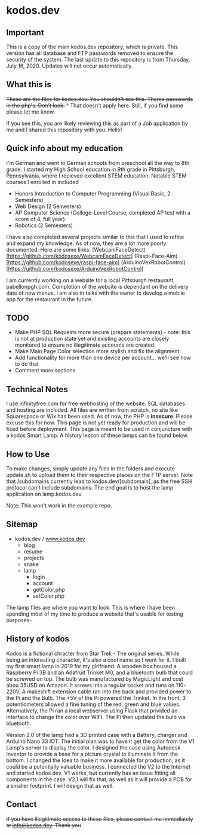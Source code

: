 # kodos.dev
## Important
This is a copy of the main kodos.dev repository, which is private. This version has all database and FTP passwords removed to ensure the security of the system.
The last update to this repository is from Thursday, July 16, 2020. Updates will not occur automatically.

## What this is
~~These are the files for kodos.dev. You shouldn't see this. Theres passwords in the php's. Don't look.~~
^ That doesn't apply here. Still, if you find some please let me know.

If you see this, you are likely reviewing this as part of a Job application by me and I shared this repository with you. Hello!

## Quick info about my education
I'm German and went to German schools from preschool all the way to 8th grade. I started my High School education in 9th grade in Pittsburgh, Pennsylvania, where I recieved excellent STEM education.
Notable STEM courses I enrolled in included
* Honors Introduction to Computer Programming (Visual Basic, 2 Semesters)
* Web Design (2 Semesters)
* AP Computer Science (College-Level Course, completed AP test with a score of 4, full year)
* Robotics (2 Semesters)

I have also completed several projects similar to this that I used to refine and expand my knowledge. As of now, they are a lot more poorly documented. Here are some links:
(WebcamFaceDetect)[https://github.com/kodosexe/WebcamFaceDetect]
(Raspi-Face-Aim)[https://github.com/kodosexe/raspi-face-aim]
(ArduinoVexRobotControl)[https://github.com/kodosexe/ArduinoVexRobotControl]

I am currently working on a website for a local Pittsburgh restaurant,  pabellonpgh.com. Completion of the website is dependant on the delivery date of new menus.
I am also in talks with the owner to develop a mobile app for the restaurant in the future.

## TODO
* Make PHP SQL Requests more secure (prepare statements) - note: this is not at production state yet and existing accounts are closely monitored to ensure no illegitimate accounts are created.
* Make Main Page Color selection more stylish and fix the alignment
* Add functionality for more than one device per account... we'll see how to do that
* Comment more sections

## Technical Notes
I use infinityfree.com for free webhosting of the website. SQL databases and hosting are included.
All files are written from scratch, no site like Squarespace or Wix has been used. As of now, the PHP is **insecure**. Please excuse this for now. This page is not yet ready for production and will be fixed before deployment.
This page is meant to be used in conjuncture with a kodos Smart Lamp. A history lesson of these lamps can be found below.

## How to Use
To make changes, simply update any files in the folders and execute update.sh to upload them to their respective places on the FTP server. Note that /subdomains currently lead to kodos.dev/[subdomain], as the free SSH protocol can't include subdomains. The end goal is to host the lamp application on lamp.kodos.dev.

Note: This won't work in the example repo.

## Sitemap
* kodos.dev / www.kodos.dev
  * blog
  * resume
  * projects
  * snake
  * lamp
    * login
    * account
    * getColor.php
    * setColor.php

The lamp files are where you want to look. This is where I have been spending most of my time to produce a website that's usable for testing purposes-

## History of kodos
Kodos is a fictional chracter from Star Trek - The original series. While being an interesting character, it's also a cool name so I went for it.
I built my first smart lamp in 2019 for my girlfriend. A wooden box housed a Raspberry Pi 3B and an Adafruit Trinket M0, and a bluetooth bulb that could be screwed on top. The bulb was manufactured by MagicLight and cost abou 35USD on Amazon. It screws into a regular socket and runs on 110-220V. A makeshift extension cable ran into the back and provided power to the Pi and the Bulb. The +5V of the Pi powered the Trinket. In the front, 3 potentiometers allowed a fine tuning of the red, green and blue values. Alternatively, the Pi ran a local webserver using Flask that privided an interface to change the color over WIFI. The Pi then updated the bulb via bluetooth.

Version 2.0 of the lamp had a 3D printed case with a Battery, charger and Arduino Nano 33 IOT. The initial plan was to have it get the color from the V1 Lamp's server to display the color. I designed the case using Autodesk Inventor to provide a base for a picture crystal to illuminate it from the bottom. I changed the Idea to make it more available for production, as it could be a potentially valuable business. I connected the V2 to the Internet and started kodos.dev. V1 works, but currently has an issue fitting all components in the case. V2.1 will fix that, as well as it will provide a PCB for a smaller footprint. I will design that as well.

## Contact
~~If you have illegitimate access to these files, please contact me immediately at info@kodos.dev. Thank you~~
